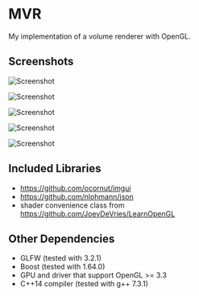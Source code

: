# MVR
My implementation of a volume renderer with OpenGL.

## Screenshots
![Screenshot](https://github.com/SteScheller/my_volume_renderer/blob/master/screenshots/examples/jet_t76.png)

![Screenshot](https://github.com/SteScheller/my_volume_renderer/blob/master/screenshots/examples/hydrogenAtom_tf.png)

![Screenshot](https://github.com/SteScheller/my_volume_renderer/blob/master/screenshots/examples/beethoven_tf.png)

![Screenshot](https://github.com/SteScheller/my_volume_renderer/blob/master/screenshots/examples/engine_iso.png)

![Screenshot](https://github.com/SteScheller/my_volume_renderer/blob/master/screenshots/examples/bonsai_tf.png)

## Included Libraries
- https://github.com/ocornut/imgui
- https://github.com/nlohmann/json
- shader convenience class from https://github.com/JoeyDeVries/LearnOpenGL

## Other Dependencies
- GLFW (tested  with 3.2.1)
- Boost (tested with 1.64.0)
- GPU and driver that support OpenGL >= 3.3
- C++14 compiler (tested with g++ 7.3.1)
